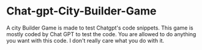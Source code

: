 # Chat-gpt-City-Builder-Game
A city Builder Game is made to test Chatgpt's code snippets. This game is mostly coded by Chat GPT to test the code.
You are allowed to do anything you want with this code. I don't really care what you do with it.
